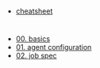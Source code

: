 #

- [cheatsheet](./cheatsheet.md)

#

- [00. basics](./00.basics.md)
- [01. agent configuration](./01.agent.config.md)
- [02. job spec](./02.job.spec.md)
